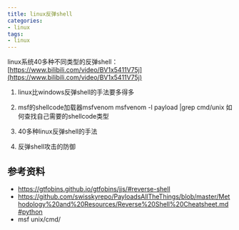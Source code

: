 ```yaml
---
title: linux反弹shell
categories:
- linux
tags:
- linux
---
```


linux系统40多种不同类型的反弹shell：
[https://www.bilibili.com/video/BV1x5411V75j](https://www.bilibili.com/video/BV1x5411V75j)


1. linux比windows反弹shell的手法要多得多

2. msf的shellcode加载器msfvenom
msfvenom -l payload |grep  cmd/unix
如何查找自己需要的shellcode类型

3. 40多种linux反弹shell的手法

4. 反弹shell攻击的防御

## 参考资料
- https://gtfobins.github.io/gtfobins/jjs/#reverse-shell
- https://github.com/swisskyrepo/PayloadsAllTheThings/blob/master/Methodology%20and%20Resources/Reverse%20Shell%20Cheatsheet.md#python
- msf unix/cmd/
